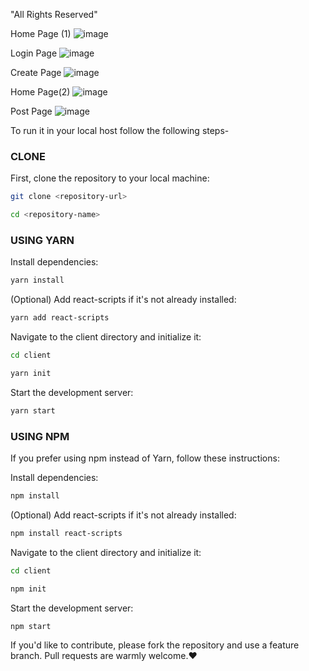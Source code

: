 "All Rights Reserved"

Home Page (1)
![image](https://github.com/user-attachments/assets/733804d8-1d01-4c94-b2b6-49aedd0f61fd)

Login Page
![image](https://github.com/user-attachments/assets/ec98d56a-b194-4351-85d4-8ddae0d949f1)

Create Page
![image](https://github.com/user-attachments/assets/c5bab4ac-a390-47b2-890e-c4b730bba2f3)

Home Page(2)
![image](https://github.com/user-attachments/assets/48731855-74e3-455b-b788-017942926070)

Post Page
![image](https://github.com/user-attachments/assets/52433a03-a838-4ca3-b701-58800d43c4ab)


To run it in your local host follow the following steps-

### CLONE
First, clone the repository to your local machine:

```bash
git clone <repository-url>
```
```bash
cd <repository-name>
```

### USING YARN
Install dependencies:
```bash
yarn install
```

(Optional) Add react-scripts if it's not already installed:
```bash
yarn add react-scripts
```

Navigate to the client directory and initialize it:
```bash
cd client
```
```bash
yarn init
```


Start the development server:
```bash
yarn start
```

### USING NPM
If you prefer using npm instead of Yarn, follow these instructions:

Install dependencies:
```bash
npm install
```

(Optional) Add react-scripts if it's not already installed:
```bash
npm install react-scripts
```

Navigate to the client directory and initialize it:
```bash
cd client
```
```bash
npm init
```

Start the development server:
```bash
npm start
```

If you'd like to contribute, please fork the repository and use a feature branch. Pull requests are warmly welcome.❤️
